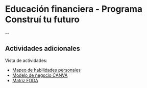 # Educación financiera - Programa Construí tu futuro
--
## Actividades adicionales

Vista de actividades:

- [Mapeo de habilidades personales](https://eduadistancia.github.io/EF-Actividades/MapeoHP/)
- [Modelo de negocio CANVA](https://eduadistancia.github.io/EF-Actividades/CanvasBM/)
- [Matriz FODA](https://eduadistancia.github.io/EF-Actividades/MatrizFODA/)